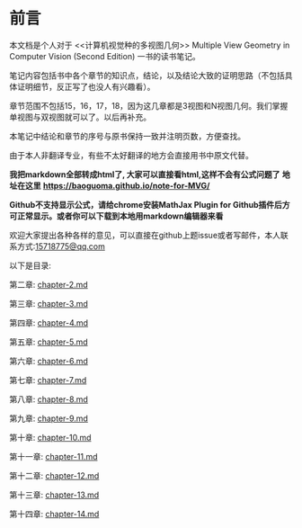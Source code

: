 # 
# 前言
本文档是个人对于 <<计算机视觉种的多视图几何>> Multiple View Geometry in Computer Vision (Second Edition) 一书的读书笔记。

笔记内容包括书中各个章节的知识点，结论，以及结论大致的证明思路（不包括具体证明细节，反正写了也没人有兴趣看）。

章节范围不包括15，16，17，18，因为这几章都是3视图和N视图几何。我们掌握单视图与双视图就可以了。以后再补充。

本笔记中结论和章节的序号与原书保持一致并注明页数，方便查找。

由于本人非翻译专业，有些不太好翻译的地方会直接用书中原文代替。

**我把markdown全部转成html了, 大家可以直接看html,这样不会有公式问题了**
**地址在这里**
**https://baoguoma.github.io/note-for-MVG/**

**Github不支持显示公式，请给chrome安装MathJax Plugin for Github插件后方可正常显示。或者你可以下载到本地用markdown编辑器来看**

欢迎大家提出各种各样的意见，可以直接在github上题issue或者写邮件，本人联系方式:15718775@qq.com


以下是目录:


第二章: [chapter-2.md](./chapter-2.md)

第三章: [chapter-3.md](./chapter-3.md) 

第四章: [chapter-4.md](./chapter-4.md) 

第五章: [chapter-5.md](./chapter-5.md) 

第六章: [chapter-6.md](./chapter-6.md) 

第七章: [chapter-7.md](./chapter-7.md) 

第八章: [chapter-8.md](./chapter-8.md) 

第九章: [chapter-9.md](./chapter-9.md) 

第十章: [chapter-10.md](./chapter-10.md) 

第十一章: [chapter-11.md](./chapter-11.md) 

第十二章: [chapter-12.md](./chapter-12.md) 

第十三章: [chapter-13.md](./chapter-13.md) 

第十四章: [chapter-14.md](./chapter-14.md) 